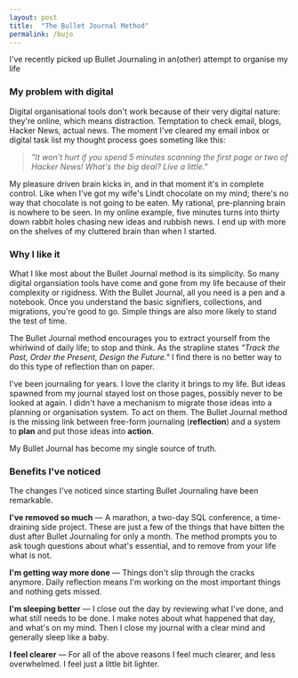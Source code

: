 ```yaml
---
layout: post
title:  "The Bullet Journal Method"
permalink: /bujo
---
```


I've recently picked up Bullet Journaling in an(other) attempt to organise my life

### My problem with digital

Digital organisational tools don't work because of their very digital nature: they're online, which means distraction. Temptation to check email, blogs, Hacker News, actual news. The moment I've cleared my email inbox or digital task list my thought process goes someting like this: 

> _"It won't hurt if you spend 5 minutes scanning the first page or two of Hacker News! What's the big deal? Live a little."_

My pleasure driven brain kicks in, and in that moment it's in complete control. Like when I've got my wife's Lindt chocolate on my mind; there's no way that chocolate is not going to be eaten. My rational, pre-planning brain is nowhere to be seen. In my online example, five minutes turns into thirty down rabbit holes chasing new ideas and rubbish news. I end up with more on the shelves of my cluttered brain than when I started.


### Why I like it 

What I like most about the Bullet Journal method is its simplicity. So many digital organsiation tools have come and gone from my life because of their complexity or rigidness. With the Bullet Journal, all you need is a pen and a notebook. Once you understand the basic signifiers, collections, and migrations, you're good to go. Simple things are also more likely to stand the test of time.

The Bullet Journal method encourages you to extract yourself from the whirlwind of daily life; to stop and think. As the strapline states _"Track the Past, Order the Present, Design the Future."_ I find there is no better way to do this type of reflection than on paper.

I've been journaling for years. I love the clarity it brings to my life. But ideas spawned from my journal stayed lost on those pages, possibly never to be looked at again. I didn't have a mechanism to migrate those ideas into a planning or organisation system. To act on them. The Bullet Journal method is the missing link between free-form journaling (**reflection**) and a system to **plan** and put those ideas into **action**.

My Bullet Journal has become my single source of truth.

### Benefits I've noticed 

The changes I've noticed since starting Bullet Journaling have been remarkable. 

**I've removed so much** — A marathon, a two-day SQL conference, a time-draining side project. These are just a few of the things that have bitten the dust after Bullet Journaling for only a month. The method prompts you to ask tough questions about what's essential, and to remove from your life what is not.

**I'm getting way more done** — Things don't slip through the cracks anymore. Daily reflection means I'm working on the most important things and nothing gets missed.

**I'm sleeping better** — I close out the day by reviewing what I've done, and what still needs to be done. I make notes about what happened that day, and what's on my mind. Then I close my journal with a clear mind and generally sleep like a baby.

**I feel clearer** — For all of the above reasons I feel much clearer, and less overwhelmed. I feel just a little bit lighter. 
